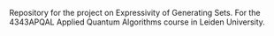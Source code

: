 Repository for the project on Expressivity of Generating Sets. For the 4343APQAL Applied Quantum Algorithms course in Leiden University.
